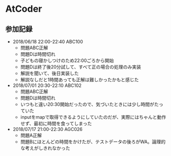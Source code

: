 # AtCoder

## 参加記録
- 2018/06/18 22:00-22:40 ABC100
    - 問題ABC正解
    - 問題Dは時間切れ
    - 子どもの寝かしつけのため22:00ごろから開始
    - 問題Dは終了後20分試して、すべて正の場合の処理のみ実装
    - 解説を聞いて、後日実装した
    - 解説なしだと1時間あっても正解は難しかったかもと感じた
- 2018/07/01 20:30-22:10 ABC102
    - 問題ABC正解
    - 問題Dは時間切れ
    - いつもと違い20:30開始だったので、気づいたときには少し時間がたっていた
    - inputをmapで取得できるようにしていたのだが、実際にはちゃんと動作せず、最初に時間を食ってしまった
- 2018/07/17 21:00-22:30 AGC026
    - 問題A正解
    - 問題Bにほとんどの時間をかけたが、テストデータの後ろがWA。論理的な考えがしきれなかった

